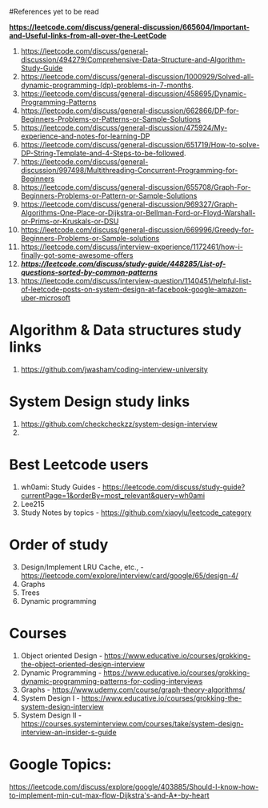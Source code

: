 #References yet to be read

**https://leetcode.com/discuss/general-discussion/665604/Important-and-Useful-links-from-all-over-the-LeetCode**

1. https://leetcode.com/discuss/general-discussion/494279/Comprehensive-Data-Structure-and-Algorithm-Study-Guide
2. https://leetcode.com/discuss/general-discussion/1000929/Solved-all-dynamic-programming-(dp)-problems-in-7-months.
3. https://leetcode.com/discuss/general-discussion/458695/Dynamic-Programming-Patterns
4. https://leetcode.com/discuss/general-discussion/662866/DP-for-Beginners-Problems-or-Patterns-or-Sample-Solutions
5. https://leetcode.com/discuss/general-discussion/475924/My-experience-and-notes-for-learning-DP
6. https://leetcode.com/discuss/general-discussion/651719/How-to-solve-DP-String-Template-and-4-Steps-to-be-followed.
7. https://leetcode.com/discuss/general-discussion/997498/Multithreading-Concurrent-Programming-for-Beginners
8. https://leetcode.com/discuss/general-discussion/655708/Graph-For-Beginners-Problems-or-Pattern-or-Sample-Solutions
9. https://leetcode.com/discuss/general-discussion/969327/Graph-Algorithms-One-Place-or-Dijkstra-or-Bellman-Ford-or-Floyd-Warshall-or-Prims-or-Kruskals-or-DSU
10. https://leetcode.com/discuss/general-discussion/669996/Greedy-for-Beginners-Problems-or-Sample-solutions
11. https://leetcode.com/discuss/interview-experience/1172461/how-i-finally-got-some-awesome-offers
12. ***https://leetcode.com/discuss/study-guide/448285/List-of-questions-sorted-by-common-patterns***
13. https://leetcode.com/discuss/interview-question/1140451/helpful-list-of-leetcode-posts-on-system-design-at-facebook-google-amazon-uber-microsoft
    
# Algorithm & Data structures study links
1. https://github.com/jwasham/coding-interview-university

# System Design study links
1. https://github.com/checkcheckzz/system-design-interview
2. 

# Best Leetcode users
1. wh0ami: Study Guides - https://leetcode.com/discuss/study-guide?currentPage=1&orderBy=most_relevant&query=wh0ami
2. Lee215
3. Study Notes by topics - https://github.com/xiaoylu/leetcode_category

# Order of study
3. Design/Implement LRU Cache, etc., - https://leetcode.com/explore/interview/card/google/65/design-4/
4. Graphs
5. Trees
6. Dynamic programming

# Courses
1. Object oriented Design - https://www.educative.io/courses/grokking-the-object-oriented-design-interview
2. Dynamic Programming - https://www.educative.io/courses/grokking-dynamic-programming-patterns-for-coding-interviews
3. Graphs -  https://www.udemy.com/course/graph-theory-algorithms/
4. System Design I - https://www.educative.io/courses/grokking-the-system-design-interview
5. System Design II - https://courses.systeminterview.com/courses/take/system-design-interview-an-insider-s-guide


# Google Topics:
https://leetcode.com/discuss/explore/google/403885/Should-I-know-how-to-implement-min-cut-max-flow-Dijkstra's-and-A*-by-heart